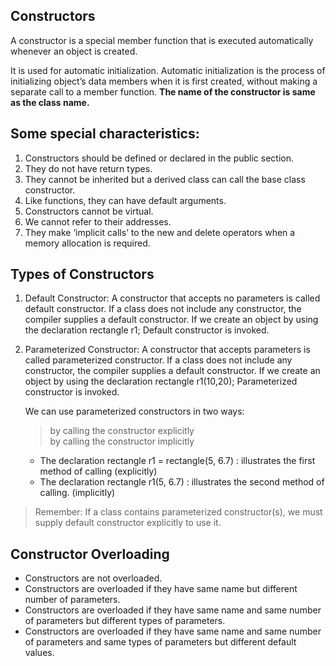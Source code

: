 ## Constructors

A constructor is a special member function that is executed automatically whenever an object is created.

It is used for automatic initialization.
Automatic initialization is the process of initializing object’s data members when it is first created, without making a separate call to a member function.
<b>The name of the constructor is same as the class name.</b>

## Some special characteristics:

1. Constructors should be defined or declared in the public section.
2. They do not have return types.
3. They cannot be inherited but a derived class can call the base class constructor.
4. Like functions, they can have default arguments.
5. Constructors cannot be virtual.
6. We cannot refer to their addresses.
7. They make ‘implicit calls’ to the new and delete operators when a memory allocation is required.

## Types of Constructors

1. Default Constructor:
   A constructor that accepts no parameters is called default constructor. If a class does not include any constructor, the compiler supplies a default constructor. If we create an object by using the declaration rectangle r1; Default constructor is invoked.

2. Parameterized Constructor:
   A constructor that accepts parameters is called parameterized constructor. If a class does not include any constructor, the compiler supplies a default constructor. If we create an object by using the declaration rectangle r1(10,20); Parameterized constructor is invoked.

   We can use parameterized constructors in two ways:

   > by calling the constructor explicitly<br/>
   > by calling the constructor implicitly<br/>

   - The declaration rectangle r1 = rectangle(5, 6.7) : illustrates the first method of calling (explicitly)
   - The declaration rectangle r1(5, 6.7) : illustrates the second method of calling. (implicitly)

> Remember: If a class contains parameterized constructor(s), we must supply default constructor explicitly to use it.

## Constructor Overloading

- Constructors are not overloaded.
- Constructors are overloaded if they have same name but different number of parameters.
- Constructors are overloaded if they have same name and same number of parameters but different types of parameters.
- Constructors are overloaded if they have same name and same number of parameters and same types of parameters but different default values.
